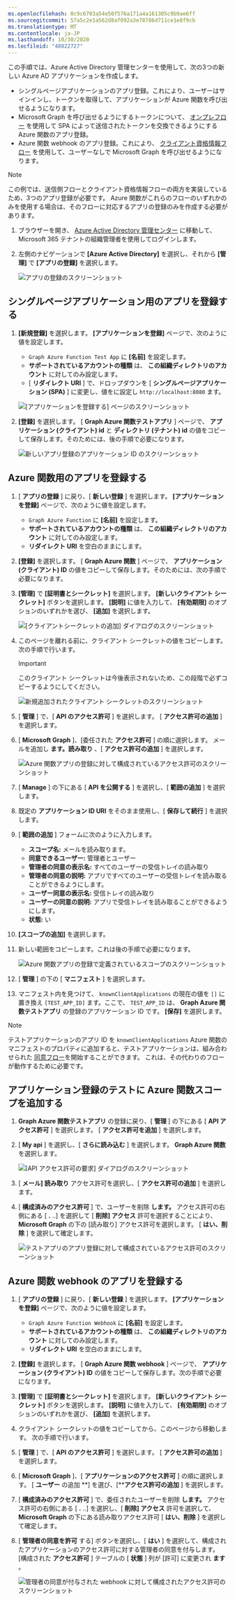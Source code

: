 ```yaml
---
ms.openlocfilehash: 0c9c6703a54e50f576a171a4a161305c9b9ae6ff
ms.sourcegitcommit: 57a5c2e1a562d8af092a3e78786d711ce1e8f9cb
ms.translationtype: MT
ms.contentlocale: ja-JP
ms.lasthandoff: 10/30/2020
ms.locfileid: "48822727"
---
```

<!-- markdownlint-disable MD002 MD041 -->

この手順では、Azure Active Directory 管理センターを使用して、次の3つの新しい Azure AD アプリケーションを作成します。

- シングルページアプリケーションのアプリ登録。これにより、ユーザーはサインインし、トークンを取得して、アプリケーションが Azure 関数を呼び出せるようになります。
- Microsoft Graph を呼び出せるようにするトークンについて、 [オンプレフロー](https://docs.microsoft.com/azure/active-directory/develop/v2-oauth2-on-behalf-of-flow) を使用して SPA によって送信されたトークンを交換できるようにする Azure 関数のアプリ登録。
- Azure 関数 webhook のアプリ登録。これにより、 [クライアント資格情報フロー](https://docs.microsoft.com/azure/active-directory/develop/v2-oauth2-client-creds-grant-flow) を使用して、ユーザーなしで Microsoft Graph を呼び出せるようになります。

> [!NOTE]
> この例では、送信側フローとクライアント資格情報フローの両方を実装しているため、3つのアプリ登録が必要です。 Azure 関数がこれらのフローのいずれかのみを使用する場合は、そのフローに対応するアプリの登録のみを作成する必要があります。

1. ブラウザーを開き、 [Azure Active Directory 管理センター](https://aad.portal.azure.com) に移動して、Microsoft 365 テナントの組織管理者を使用してログインします。

1. 左側のナビゲーションで **[Azure Active Directory]** を選択し、それから **[管理]** で **[アプリの登録]** を選択します。

    ![アプリの登録のスクリーンショット ](./images/aad-portal-app-registrations.png)

## <a name="register-an-app-for-the-single-page-application"></a>シングルページアプリケーション用のアプリを登録する

1. **[新規登録]** を選択します。 **[アプリケーションを登録]** ページで、次のように値を設定します。

    - `Graph Azure Function Test App` に **[名前]** を設定します。
    - **サポートされているアカウントの種類** は、 **この組織ディレクトリのアカウント** に対してのみ設定します。
    - [ **リダイレクト URI** ] で、ドロップダウンを [ **シングルページアプリケーション (SPA)** ] に変更し、値をに設定し `http://localhost:8080` ます。

    ![[アプリケーションを登録する] ページのスクリーンショット](./images/register-command-line-app.png)

1. **[登録]** を選択します。 [ **Graph Azure 関数テストアプリ** ] ページで、 **アプリケーション (クライアント) id** と **ディレクトリ (テナント) id** の値をコピーして保存します。そのためには、後の手順で必要になります。

    ![新しいアプリ登録のアプリケーション ID のスクリーンショット](./images/aad-application-id.png)

## <a name="register-an-app-for-the-azure-function"></a>Azure 関数用のアプリを登録する

1. [ **アプリの登録** ] に戻り、[ **新しい登録** ] を選択します。 **[アプリケーションを登録]** ページで、次のように値を設定します。

    - `Graph Azure Function` に **[名前]** を設定します。
    - **サポートされているアカウントの種類** は、 **この組織ディレクトリのアカウント** に対してのみ設定します。
    - **リダイレクト URI** を空白のままにします。

1. **[登録]** を選択します。 [ **Graph Azure 関数** ] ページで、 **アプリケーション (クライアント) ID** の値をコピーして保存します。そのためには、次の手順で必要になります。

1. **[管理]** で **[証明書とシークレット]** を選択します。 
            **[新しいクライアント シークレット]** ボタンを選択します。 **[説明]** に値を入力して、 **[有効期限]** のオプションのいずれかを選び、 **[追加]** を選択します。

    ![[クライアントシークレットの追加] ダイアログのスクリーンショット](./images/aad-new-client-secret.png)

1. このページを離れる前に、クライアント シークレットの値をコピーします。 次の手順で行います。

    > [!IMPORTANT]
    > このクライアント シークレットは今後表示されないため、この段階で必ずコピーするようにしてください。

    ![新規追加されたクライアント シークレットのスクリーンショット](./images/aad-copy-client-secret.png)

1. [ **管理** ] で、[ **API のアクセス許可** ] を選択します。 [ **アクセス許可の追加** ] を選択します。

1. [ **Microsoft Graph** ]、[委任された **アクセス許可** ] の順に選択します。 メールを追加し **ます。読み取り** 、[ **アクセス許可の追加** ] を選択します。

    ![Azure 関数アプリの登録に対して構成されているアクセス許可のスクリーンショット](./images/web-api-configured-permissions.png)

1. [ **Manage** ] の下にある [ **API を公開する** ] を選択し、[ **範囲の追加** ] を選択します。

1. 既定の **アプリケーション ID URI** をそのまま使用し、[ **保存して続行** ] を選択します。

1. [ **範囲の追加** ] フォームに次のように入力します。

    - **スコープ名:** メールを読み取ります。
    - **同意できるユーザー:** 管理者とユーザー
    - **管理者の同意の表示名:** すべてのユーザーの受信トレイの読み取り
    - **管理者の同意の説明:** アプリですべてのユーザーの受信トレイを読み取ることができるようにします。
    - **ユーザー同意の表示名:** 受信トレイの読み取り
    - **ユーザーの同意の説明:** アプリで受信トレイを読み取ることができるようにします。
    - **状態:** い

1. **[スコープの追加]** を選択します。

1. 新しい範囲をコピーします。これは後の手順で必要になります。

    ![Azure 関数アプリの登録で定義されているスコープのスクリーンショット](./images/web-api-defined-scopes.png)

1. [ **管理** ] の下の [ **マニフェスト** ] を選択します。

1. マニフェスト内を見つけて、 `knownClientApplications` の現在の値を `[]` に置き換え `[TEST_APP_ID]` ます。ここで、 `TEST_APP_ID` は、 **Graph Azure 関数テストアプリ** の登録のアプリケーション ID です。 **[保存]** を選択します。

> [!NOTE]
> テストアプリケーションのアプリ ID を `knownClientApplications` Azure 関数のマニフェストのプロパティに追加すると、テストアプリケーションは、組み合わせられた [同意フロー](https://docs.microsoft.com/azure/active-directory/develop/v2-oauth2-on-behalf-of-flow#default-and-combined-consent)を開始することができます。 これは、その代わりのフローが動作するために必要です。

## <a name="add-azure-function-scope-to-test-application-registration"></a>アプリケーション登録のテストに Azure 関数スコープを追加する

1. **Graph Azure 関数テストアプリ** の登録に戻り、[ **管理** ] の下にある [ **API アクセス許可** ] を選択します。 [ **アクセス許可を追加** ] を選択します。

1. [ **My api** ] を選択し、[ **さらに読み込む** ] を選択します。 **Graph Azure 関数** を選択します。

    ![[API アクセス許可の要求] ダイアログのスクリーンショット](./images/test-app-add-permissions.png)

1. [ **メール] 読み取り** アクセス許可を選択し、[ **アクセス許可の追加** ] を選択します。

1. [ **構成済みのアクセス許可** ] で、ユーザーを削除 **します。** アクセス許可の右側にある [ **.** ..] を選択して [ **削除] アクセス** 許可を選択することにより、 **Microsoft Graph** の下の [読み取り] アクセス許可を選択します。 [ **はい、削除** ] を選択して確定します。

    ![テストアプリのアプリ登録に対して構成されているアクセス許可のスクリーンショット](./images/test-app-configured-permissions.png)

## <a name="register-an-app-for-the-azure-function-webhook"></a>Azure 関数 webhook のアプリを登録する

1. [ **アプリの登録** ] に戻り、[ **新しい登録** ] を選択します。 **[アプリケーションを登録]** ページで、次のように値を設定します。

    - `Graph Azure Function Webhook` に **[名前]** を設定します。
    - **サポートされているアカウントの種類** は、 **この組織ディレクトリのアカウント** に対してのみ設定します。
    - **リダイレクト URI** を空白のままにします。

1. **[登録]** を選択します。 [ **Graph Azure 関数 webhook** ] ページで、 **アプリケーション (クライアント) ID** の値をコピーして保存します。次の手順で必要になります。

1. **[管理]** で **[証明書とシークレット]** を選択します。 
            **[新しいクライアント シークレット]** ボタンを選択します。 **[説明]** に値を入力して、 **[有効期限]** のオプションのいずれかを選び、 **[追加]** を選択します。

1. クライアント シークレットの値をコピーしてから、このページから移動します。 次の手順で行います。

1. [ **管理** ] で、[ **API のアクセス許可** ] を選択します。 [ **アクセス許可の追加** ] を選択します。

1. [ **Microsoft Graph** ]、[ **アプリケーションのアクセス許可** ] の順に選択します。 [ **ユーザー** の追加 **] を選び、[****アクセス許可の追加** ] を選択します。

1. [ **構成済みのアクセス許可** ] で、委任されたユーザーを削除 **します。** アクセス許可の右側にある [ **.** ..] を選択し、[ **削除] アクセス** 許可を選択して、 **Microsoft Graph** の下にある読み取りアクセス許可 [ **はい、削除** ] を選択して確定します。

1. [ **管理者の同意を許可** する] ボタンを選択し、[ **はい** ] を選択して、構成されたアプリケーションのアクセス許可に対する管理者の同意を付与します。 [構成された **アクセス許可** ] テーブルの [ **状態** ] 列が [許可] に変更され **ます** 。

    ![管理者の同意が付与された webhook に対して構成されたアクセス許可のスクリーンショット](./images/webhook-configured-permissions.png)

